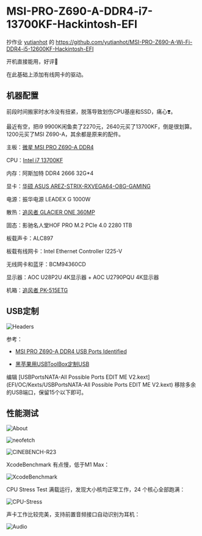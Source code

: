 # MSI-PRO-Z690-A-DDR4-i7-13700KF-Hackintosh-EFI

抄作业 [yutianhot](https://github.com/yutianhot) 的 https://github.com/yutianhot/MSI-PRO-Z690-A-Wi-Fi-DDR4-i5-12600KF-Hackintosh-EFI

开机直接能用，好评💯

在此基础上添加有线网卡的驱动。

## 机器配置

前段时间搬家时水冷没有扭紧，脱落导致划伤CPU基座和SSD，痛心❣️。

最近有空，把i9 9900K闲鱼卖了2270元，2640元买了13700KF，倒是很划算。1200元买了MSI Z690-A，其余都是原来的配件。

主板：[微星 MSI PRO Z690-A DDR4](https://www.msicn.com.cn/Motherboard/PRO-Z690-A-DDR4/Overview)

CPU：[Intel i7 13700KF](https://www.intel.com/content/www/us/en/products/sku/230489/intel-core-i713700kf-processor-30m-cache-up-to-5-40-ghz/specifications.html)

内存：阿斯加特 DDR4 2666 32G*4

显卡：[华硕 ASUS AREZ-STRIX-RXVEGA64-O8G-GAMING](https://www.asus.com/us/Graphics-Cards/AREZ-STRIX-RXVEGA64-O8G-GAMING/)

电源：振华电源 LEADEX G 1000W

散热：[追风者 GLACIER ONE 360MP](https://phanteks.com/Glacier-One-MP.html)

固态：影驰名人堂HOF PRO M.2 PCIe 4.0 2280 1TB

板载声卡：ALC897

板载有线网卡：Intel Ethernet Controller I225-V

无线网卡和蓝牙：BCM94360CD

显示器：AOC U28P2U 4K显示器 + AOC U2790PQU 4K显示器

机箱：[追风者 PK-515ETG](http://www.phanteks.com/Enthoo-Evolv-ATX-TemperedGlass.html)



## USB定制

![Headers](./assets/README/Headers.jpg)

参考：

- [MSI PRO Z690-A DDR4 USB Ports Identified](https://www.tonymacx86.com/threads/msi-pro-z690-a-ddr4-i7-12700k-amd-rx-580.319149/page-4#post-2311844)

- [黑苹果用USBToolBox定制USB](https://gewill.org/2022/12/14/Custom-USB-for-hackintosh-by-USBToolBox/)

编辑 [USBPortsNATA-All Possible Ports EDIT ME V2.kext](EFI/OC/Kexts/USBPortsNATA-All Possible Ports EDIT ME V2.kext) 移除多余的USB端口，保留15个以下即可。

## 性能测试

![About](./assets/README/About-20230618.png)

![neofetch](./assets/README/neofetch-20230618.png)

![CINEBENCH-R23](./assets/README/CINEBENCH-R23-20230618.jpeg)

XcodeBenchmark 有点慢，低于M1 Max：

![XcodeBenchmark](./assets/README/XcodeBenchmark_2023-06-21_00.18.02.png)

CPU Stress Test 满载运行，发现大小核均正常工作，24 个核心全部跑满：

![CPU-Stress](assets/README/CPU-Stress-20230621.jpeg)

声卡工作比较完美，支持前置音频接口自动识别为耳机：

![Audio](assets/README/Audio-20230621.jpeg)